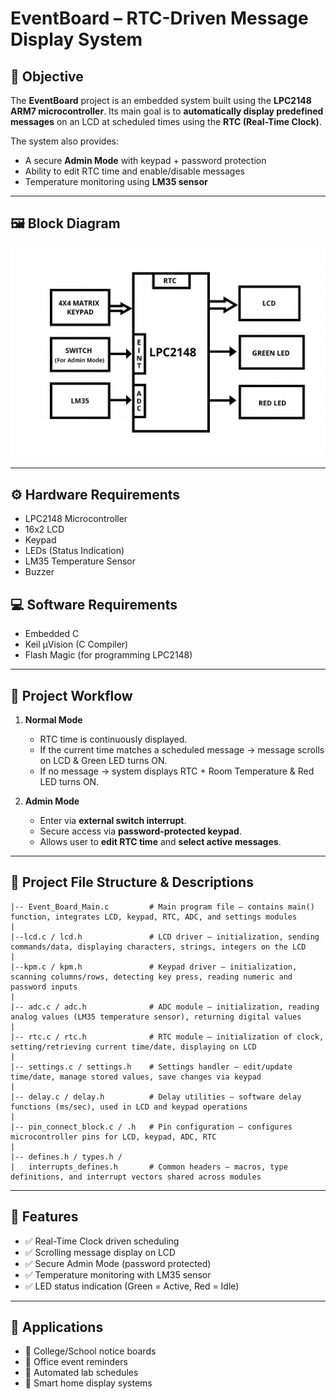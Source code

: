 # EventBoard – RTC-Driven Message Display System  

## 📌 Objective  
The **EventBoard** project is an embedded system built using the **LPC2148 ARM7 microcontroller**. Its main goal is to **automatically display predefined messages** on an LCD at scheduled times using the **RTC (Real-Time Clock)**.  

The system also provides:  
- A secure **Admin Mode** with keypad + password protection  
- Ability to edit RTC time and enable/disable messages  
- Temperature monitoring using **LM35 sensor**  

---

## 🖼️ Block Diagram    
![Block Diagram](block_diagram.png)
 
---

## ⚙️ Hardware Requirements  
- LPC2148 Microcontroller  
- 16x2 LCD  
- Keypad  
- LEDs (Status Indication)  
- LM35 Temperature Sensor  
- Buzzer  

## 💻 Software Requirements  
- Embedded C  
- Keil µVision (C Compiler)  
- Flash Magic (for programming LPC2148)  

---

## 🔄 Project Workflow  
1. **Normal Mode**  
   - RTC time is continuously displayed.  
   - If the current time matches a scheduled message → message scrolls on LCD & Green LED turns ON.  
   - If no message → system displays RTC + Room Temperature & Red LED turns ON.  

2. **Admin Mode**  
   - Enter via **external switch interrupt**.  
   - Secure access via **password-protected keypad**.  
   - Allows user to **edit RTC time** and **select active messages**.

---

## 📂 Project File Structure & Descriptions

    |-- Event_Board_Main.c         # Main program file – contains main() function, integrates LCD, keypad, RTC, ADC, and settings modules
    |
    |--lcd.c / lcd.h               # LCD driver – initialization, sending commands/data, displaying characters, strings, integers on the LCD  
    |
    |--kpm.c / kpm.h               # Keypad driver – initialization, scanning columns/rows, detecting key press, reading numeric and password inputs  
    |
    |-- adc.c / adc.h              # ADC module – initialization, reading analog values (LM35 temperature sensor), returning digital values
    |
    |-- rtc.c / rtc.h              # RTC module – initialization of clock, setting/retrieving current time/date, displaying on LCD
    |  
    |-- settings.c / settings.h    # Settings handler – edit/update time/date, manage stored values, save changes via keypad  
    |  
    |-- delay.c / delay.h          # Delay utilities – software delay functions (ms/sec), used in LCD and keypad operations  
    |  
    |-- pin_connect_block.c / .h   # Pin configuration – configures microcontroller pins for LCD, keypad, ADC, RTC  
    |  
    |-- defines.h / types.h /  
    |   interrupts_defines.h       # Common headers – macros, type definitions, and interrupt vectors shared across modules 
    
---

## 🚀 Features
- ✅ Real-Time Clock driven scheduling  
- ✅ Scrolling message display on LCD  
- ✅ Secure Admin Mode (password protected)  
- ✅ Temperature monitoring with LM35 sensor  
- ✅ LED status indication (Green = Active, Red = Idle)  

---

## 🎯 Applications
- 📌 College/School notice boards  
- 📌 Office event reminders  
- 📌 Automated lab schedules  
- 📌 Smart home display systems  
